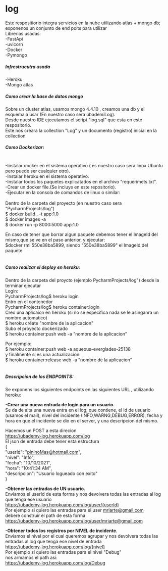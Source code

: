 # log
Este respositiorio integra servicios en la nube  utilizando atlas + mongo db; exponenos un conjunto de end poits para utilizar<br/> 
Librerias usadas:<br/> 
-FastApi<br/>
-uvicorn<br/>
-Docker<br/>
-Pymongo<br/>

##### **Infrestrucutra usada**
-Heroku <br/>
-Mongo atlas<br/>

#####  **Como crear la base de datos mongo**
Sobre un cluster atlas, usamos mongo 4.4.10 , creamos una db y el esquema a usar (En nuestro caso sera ubademiLog).<br/>
Desde nuestro IDE ejecutamos el script "log.sql" que esta en este respositorio.<br/>
Este nos creara la collection "Log" y un documento (registro) inicial en la collection <br/>


##### **Como Dockerizar:**<br/><br/>
-Instalar docker en el sistema operativo ( es nuestro caso sera linux Ubuntu pero puede ser cualquier otro).<br/>
-Instalar heroku en el sistema operativo.<br/>
-Instalar todos los paquetes explicatados en el archivo "requerimets.txt".<br/>
-Crear un docker file.(Se incluye en este repositorio).<br/>
-Ejecutar en la consola de comandos de linux o similar: <br/>
<br/>
Dentro de la carpeta del proyecto (en nuestro caso sera "PycharmProjects/log")<br/>
$ docker build . -t app:1.0  <br/>
$ docker images -a   <br/>
$ docker run -p 8000:5000 app:1.0  <br/>

En caso de tener  que borrar algun paquete debemos  tener el ImageId del mismo,que se ve en el paso anterior, y ejecutar:<br/>
$docker rmi  550e38ba5899, siendo "550e38ba5899" el ImageId del paquete <br/>
<br/>
##### **Como realizar el deploy en heroku:**
Dentro de la carpeta del proycto (ejemplo PycharmProjects/log")  desde la terminar ejecutar  <br/>
Login:<br/>
PycharmProjects/log$ heroku login <br/>
Entro en el contenedor <br/>
PycharmProjects/log$ heroku container:login <br/>
Creo una aplicaion en heroku (si no se especifica nada se le asinganra un nombre automatico)<br/>
$ heroku créate "nombre de la aplicacion" <br/>
Subo el proyecto dockerizado <br/>
$ heroku container:push web -a "nombre de la aplicacion"<br/>  

Por ejemplo: <br/>
$ heroku container:push web -a aqueous-everglades-25138<br/>
y finalmente si es una actualizacion:<br/>
$ heroku container:release web -a "nombre de la aplicacion" <br/>
<br/>
##### **Descripcion de los ENDPOINTS:** <br/>
Se exponens los siguientes endpoints en las siguientes URL , utilizando heroku:<br/>

**-Crear una nueva entrada de login para un usuario.** <br/>
Se da de alta una nueva entra en el log, que contiene, el Id de usuario (usamos el mail), nivel del incidente (INFO,WARNG,DEBUG,ERROR), fecha y hora en que el incidente se dio en el server, y una descripcion del mismo.<br/>

Hacemos un POST a esta direcion<br/>
https://ubademy-log.herokuapp.com/log <br/>
El json de entrada debe tener esta estructura <br/>
{<br/>
  "userId": "pininoMas@hotmail.com",<br/>
  "nivel": "Info",<br/>
  "fecha": "10/10/2021",<br/>
  "hora": "10:41:34 AM",<br/>
  "descripcion": "Usuario logueado con exito"<br/>
}<br/>


**-Obtener las entradas de UN usuario.**<br/>
Enviamos el userId  de esta forma y nos devolvera todas las entradas al log que tenga ese usuario <br/>
https://ubademy-log.herokuapp.com/log/user/{userId} <br/>
Por ejemplo si quiero las entradas para el user mriarte@gmail.com <br/>
debere construir el path de esta forma <br/>
https://ubademy-log.herokuapp.com/log/user/mriarte@gmail.com <br/>

**-Obtener todos los registros por NIVEL de incidente**.<br/>
Enviamos el nivel por el cual queremos agrupar y nos devolvera todas las entradas al log que tenga ese nivel de entrada <br/>
https://ubademy-log.herokuapp.com/log/{nivel} <br/>
Por ejemplo si quiero las entradas para el nivel "Debug" <br/>
nos armamos el path asi:<br/>
https://ubademy-log.herokuapp.com/log/Debug
<br/>

